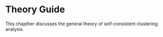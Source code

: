 # Theory Guide 

This chapther discusses the general theory of self-consistent clustering analysis.

